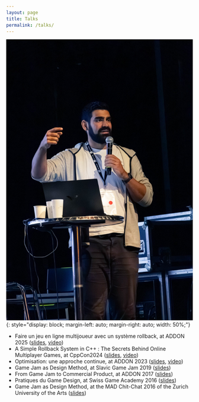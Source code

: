 ```yaml
---
layout: page
title: Talks
permalink: /talks/
---
```

![Credits : @matheo_hgy during [ADDON 2023](https://addon.events/)](/images/AddOn-16-scaled.jpg){: style="display: block;
  margin-left: auto;
  margin-right: auto;
  width: 50%;"}
- Faire un jeu en ligne multijoueur avec un système rollback, at ADDON 2025 ([slides](https://eliasfarhan.ch/ADDON2025), [video](https://www.youtube.com/watch?v=1gXWoCVc330))
- A Simple Rollback System in C++ : The Secrets Behind Online Multiplayer Games, at CppCon2024 ([slides](https://eliasfarhan.ch/CppCon2024), [video](https://www.youtube.com/watch?v=xkcGa-Xw154))
- Optimisation: une approche continue, at ADDON 2023 ([slides](https://eliasfarhan.ch/ADDON2023), [video](https://www.youtube.com/watch?v=IsZuUBd-sZE))
- Game Jam as Design Method, at Slavic Game Jam 2019 ([slides](https://docs.google.com/presentation/d/1oxbHePoVySxuplyPtZrQF2u4H2rnLvTodrrakXbmQxY/edit?usp=sharing))
- From Game Jam to Commercial Product, at ADDON 2017 ([slides](https://docs.google.com/presentation/d/1y6u3WKclTniK30tJpTuJNBNlhijEXBybJ-jglHCh9hQ/edit?usp=sharing))
- Pratiques du Game Design, at Swiss Game Academy 2016 ([slides](https://docs.google.com/presentation/d/13--yvOkueVmzBTic6YvlTRt3Z0kl_gVZiHa7Snqt2MI/edit?usp=sharing))
- Game Jam as Design Method, at the MAD Chit-Chat 2016 of the Zurich University of the Arts ([slides](https://docs.google.com/presentation/d/1S93jut-DcNvsV-CGgGNYkl0Pa1tyrewVFeY3Sak_Wjk/edit?usp=sharing))

